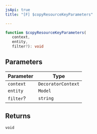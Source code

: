 ```yaml
---
jsApi: true
title: "[F] $copyResourceKeyParameters"

---
```

```ts
function $copyResourceKeyParameters(
   context, 
   entity, 
   filter?): void
```

## Parameters

| Parameter | Type |
| ------ | ------ |
| `context` | `DecoratorContext` |
| `entity` | `Model` |
| `filter`? | `string` |

## Returns

`void`
